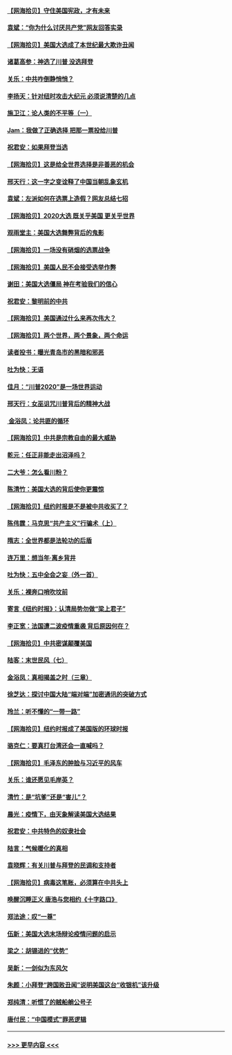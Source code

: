 #### [【网海拾贝】守住美国宪政，才有未来](../pages/nsc993/n12540423.md?t=11111502) 
#### [袁斌：“你为什么讨厌共产党”网友回答实录](../pages/nsc993/n12540208.md?t=11111502) 
#### [【网海拾贝】美国大选成了本世纪最大欺诈丑闻](../pages/nsc993/n12538029.md?t=11111502) 
#### [诸葛高参：神选了川普 没选拜登](../pages/nsc993/n12537664.md?t=11111502) 
#### [关乐：中共咋倒静悄悄？](../pages/nsc993/n12537615.md?t=11111502) 
#### [李扬天：针对纽时攻击大纪元 必须说清楚的几点](../pages/nsc993/n12536001.md?t=11111502) 
#### [施卫江：论人类的不平等（一）](../pages/nsc993/n12535700.md?t=11111502) 
#### [Jam：我做了正确选择 把那一票投给川普](../pages/nsc993/n12535743.md?t=11111502) 
#### [祝君安：如果拜登当选](../pages/nsc993/n12535726.md?t=11111502) 
#### [【网海拾贝】这是给全世界选择是非善恶的机会](../pages/nsc993/n12535061.md?t=11111502) 
#### [邢天行：这一字之变诠释了中国当朝乱象玄机](../pages/nsc993/n12533446.md?t=11111502) 
#### [袁斌：左派如何在选票上造假？网友总结七招](../pages/nsc993/n12533180.md?t=11111502) 
#### [【网海拾贝】2020大选 既关乎美国 更关乎世界](../pages/nsc993/n12533161.md?t=11111502) 
#### [观雨堂主：美国大选舞弊背后的鬼影](../pages/nsc993/n12533153.md?t=11111502) 
#### [【网海拾贝】一场没有硝烟的选票战争](../pages/nsc993/n12531883.md?t=11111502) 
#### [【网海拾贝】美国人民不会接受选举作弊](../pages/nsc993/n12528850.md?t=11111502) 
#### [谢田：美国大选僵局 神在考验我们的信心](../pages/nsc993/n12527932.md?t=11111502) 
#### [祝君安：黎明前的中共](../pages/nsc993/n12524071.md?t=11111502) 
#### [【网海拾贝】美国通过什么来再次伟大？](../pages/nsc993/n12523844.md?t=11111502) 
#### [【网海拾贝】两个世界，两个景象，两个命运](../pages/nsc993/n12521419.md?t=11111502) 
#### [读者投书：曝光青岛市的黑暗和邪恶](../pages/nsc993/n12520988.md?t=11111502) 
#### [吐为快：无语](../pages/nsc993/n12518588.md?t=11111502) 
#### [佳月：“川普2020”是一场世界运动](../pages/nsc993/n12518581.md?t=11111502) 
#### [邢天行：女巫诅咒川普背后的精神大战](../pages/nsc993/n12517257.md?t=11111502) 
#### [ 金浴凤：论共匪的循环](../pages/nsc993/n12517133.md?t=11111502) 
#### [【网海拾贝】中共是宗教自由的最大威胁](../pages/nsc993/n12516879.md?t=11111502) 
#### [乾元：任正非能走出沼泽吗？](../pages/nsc993/n12515831.md?t=11111502) 
#### [二大爷：怎么看川粉？](../pages/nsc993/n12515820.md?t=11111502) 
#### [陈清竹：美国大选的背后使你更震惊](../pages/nsc993/n12515589.md?t=11111502) 
#### [【网海拾贝】纽约时报是不是被中共收买了？](../pages/nsc993/n12515122.md?t=11111502) 
#### [陈伟霆：马克思“共产主义”行骗术（上）](../pages/nsc993/n12510217.md?t=11111502) 
#### [隋志：全世界都是法轮功的后盾](../pages/nsc993/n12510636.md?t=11111502) 
#### [连万里：想当年‧离乡背井](../pages/nsc993/n12510623.md?t=11111502) 
#### [吐为快：五中全会之妄（外一首）](../pages/nsc993/n12510470.md?t=11111502) 
#### [关乐：裸奔口哨吹坟前](../pages/nsc993/n12510403.md?t=11111502) 
#### [寄言《纽约时报》：认清局势勿做“梁上君子”](../pages/nsc993/n12510042.md?t=11111502) 
#### [李正宽：法国遭二波疫情重袭 背后原因何在？](../pages/nsc993/n12509971.md?t=11111502) 
#### [【网海拾贝】中共密谋颠覆美国](../pages/nsc993/n12509816.md?t=11111502) 
#### [陆客：末世民风（七）](../pages/nsc993/n12507822.md?t=11111502) 
#### [金浴凤：真相揭盖之时（三章）](../pages/nsc993/n12507804.md?t=11111502) 
#### [徐芝达：探讨中国大陆“端对端”加密通讯的突破方式](../pages/nsc993/n12507682.md?t=11111502) 
#### [玲兰：听不懂的“一带一路”](../pages/nsc993/n12507669.md?t=11111502) 
#### [【网海拾贝】纽约时报成了美国版的环球时报](../pages/nsc993/n12507053.md?t=11111502) 
#### [骆克仁：要真打台湾还会一直喊吗？](../pages/nsc993/n12506843.md?t=11111502) 
#### [【网海拾贝】毛泽东的肿脸与习近平的风车](../pages/nsc993/n12504537.md?t=11111502) 
#### [关乐：谁还愿见毛岸英？](../pages/nsc993/n12503866.md?t=11111502) 
#### [清竹：是“坑爹”还是“害儿”？](../pages/nsc993/n12503034.md?t=11111502) 
#### [晨光：疫情下，由天象解读美国大选结果](../pages/nsc993/n12502536.md?t=11111502) 
#### [祝君安：中共特色的奴隶社会](../pages/nsc993/n12501529.md?t=11111502) 
#### [陆言：气候暖化的真相](../pages/nsc993/n12501183.md?t=11111502) 
#### [袁晓辉：有关川普与拜登的民调和支持者](../pages/nsc993/n12500433.md?t=11111502) 
#### [【网海拾贝】病毒这笔账，必须算在中共头上](../pages/nsc993/n12500320.md?t=11111502) 
#### [唤醒沉睡正义 唐浩与您相约《十字路口》](../pages/nsc993/n12497980.md?t=11111502) 
#### [郑法途：叹“一尊”](../pages/nsc993/n12498837.md?t=11111502) 
#### [伍新：美国大选末场辩论疫情问题的启示](../pages/nsc993/n12498829.md?t=11111502) 
#### [梁之：胡锡进的“优势”](../pages/nsc993/n12498780.md?t=11111502) 
#### [吴新：一剑似为东风欠](../pages/nsc993/n12498772.md?t=11111502) 
#### [朱颜：小拜登“跨国败丑闻”说明美国这台“收银机”该升级](../pages/nsc993/n12498731.md?t=11111502) 
#### [郑纯清：听惯了的贼船艄公号子](../pages/nsc993/n12498721.md?t=11111502) 
#### [唐付民：“中国模式”罪恶逻辑](../pages/nsc993/n12498310.md?t=11111502) 

----
#### [ >>> 更早内容 <<< ](../indexes/nsc993-earlier.md)

